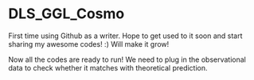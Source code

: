 # DLS_GGL_Cosmo

First time using Github as a writer.
Hope to get used to it soon and start sharing my awesome codes! :) 
Will make it grow!

Now all the codes are ready to run! 
We need to plug in the observational data to check whether it matches with theoretical prediction. 

 
